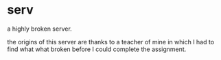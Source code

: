 serv
====

a highly broken server.

the origins of this server are thanks to a teacher of mine
in which I had to find what what broken before I could complete
the assignment.
